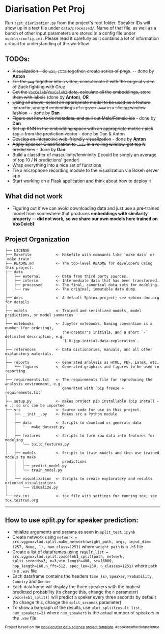 Diarisation Pet Proj
==============================
Run `test_diarisation.py` from the project's root folder. Speaker IDs will show up in a text file under `data/processed/`.
Name of that file, as well as a bunch of other input parameters are stored in a config file under `models/config.ini`.
Please read it carefully as it contains a lot of information critical for understanding of the workflow.

## TODOs:

- ~~Visualization - tie `wav`, `rttm` together, create series of pngs~~. -- done by __Anton__
- ~~Tie the `png` together into a video, concatenate it with the original video of Zuck fighting with Cruz~~
- ~~Get the `VoxCeleb`/`VoxCeleb2` data, calculate all the embeddings, store them with labels~~ (done by __Anton__), **OR**
- ~~Using all above, select an appropriate model to be used as a feature extractor, and get embeddings of a given `.wav` 
in a sliding window fashion~~ -- done by __Dan__
- ~~Figure out how to tie metadata, and pull out Male/Female ids~~ - done by __Dan__
- ~~Set up KNN in the embedding space with an appropriate metric / pick `top_n` from the prediction vector~~ - done by Dan & Anton
- ~~Develop an interactive web-friendly visualization~~ - done by __Anton__
- ~~Apply Speaker Classification to `.wav` in a rolling window, get top N predictions~~ - done by __Dan__
- Build a classifier of masculinity/femininity ()could be simply an average of top 10 / N predictions' gender)
- Wrap everything into a nice set of functions
- Tie a microphone recording module to the visualization via Bokeh server app
- Start working on a Flask application and think about how to deploy it 
 

## What did not work

- Figuring out if we can avoid downloading data and just use a pre-trained model from somewhere that produces 
    **embeddings with similarity property** -- **did not work, so we share our own models here trained on VoxCeleb1**


Project Organization
------------

    ├── LICENSE
    ├── Makefile           <- Makefile with commands like `make data` or `make train`
    ├── README.md          <- The top-level README for developers using this project.
    ├── data
    │   ├── external       <- Data from third party sources.
    │   ├── interim        <- Intermediate data that has been transformed.
    │   ├── processed      <- The final, canonical data sets for modeling.
    │   └── raw            <- The original, immutable data dump.
    │
    ├── docs               <- A default Sphinx project; see sphinx-doc.org for details
    │
    ├── models             <- Trained and serialized models, model predictions, or model summaries
    │
    ├── notebooks          <- Jupyter notebooks. Naming convention is a number (for ordering),
    │                         the creator's initials, and a short `-` delimited description, e.g.
    │                         `1.0-jqp-initial-data-exploration`.
    │
    ├── references         <- Data dictionaries, manuals, and all other explanatory materials.
    │
    ├── reports            <- Generated analysis as HTML, PDF, LaTeX, etc.
    │   └── figures        <- Generated graphics and figures to be used in reporting
    │
    ├── requirements.txt   <- The requirements file for reproducing the analysis environment, e.g.
    │                         generated with `pip freeze > requirements.txt`
    │
    ├── setup.py           <- makes project pip installable (pip install -e .) so src can be imported
    ├── src                <- Source code for use in this project.
    │   ├── __init__.py    <- Makes src a Python module
    │   │
    │   ├── data           <- Scripts to download or generate data
    │   │   └── make_dataset.py
    │   │
    │   ├── features       <- Scripts to turn raw data into features for modeling
    │   │   └── build_features.py
    │   │
    │   ├── models         <- Scripts to train models and then use trained models to make
    │   │   │                 predictions
    │   │   ├── predict_model.py
    │   │   └── train_model.py
    │   │
    │   └── visualization  <- Scripts to create exploratory and results oriented visualizations
    │       └── visualize.py
    │
    └── tox.ini            <- tox file with settings for running tox; see tox.testrun.org


--------

## How to use split.py for speaker prediction:

- Initialize arguments and params as seen in `split_test.ipynb`
- Create network using `network = src.vggvoxvlad.split.make_network(weight_path, args, input_dim=(257, None, 1), num_class=1251)` where `weight_path` is a `.h5` file
- Create a list of dataframes using `result_list = src.vggvoxvlad.split.voxceleb1_split(path, network, split_seconds=3, n=3,win_length=400, sr=16000, hop_length=160,n_fft=512, spec_len=250, n_classes=1251)` where `path` is a `.wav` file
- Each dataframe contains the headers `Time (s)`,     `Speaker`, `Probability`, `Country` and  `Gender`
- Each dataframe will display the three speakers with the highest predicted probability (to change this, change the `n` parameter)
- `voxceleb1_split()` will predict a speker every three seconds by default (to change this, change the `split_seconds` parameter)
- To show a bargraph of the results, use `plot_split(result_list, num_speakers=2)` where `num_speakers` is the actual number of speakers in the `.wav` file


<p><small>Project based on the <a target="_blank" href="https://drivendata.github.io/cookiecutter-data-science/">cookiecutter data science project template</a>. #cookiecutterdatascience</small></p>
